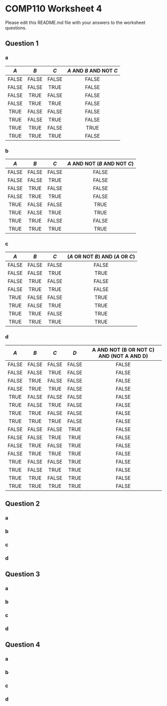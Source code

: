 # COMP110 Worksheet 4

Please edit this README.md file with your answers to the worksheet questions.

## Question 1

### a

| *A* | *B* | *C* |*A* AND *B* AND NOT *C*|
|:---:|:---:|:---:|:---------------------:|
|FALSE|FALSE|FALSE|FALSE                  |
|FALSE|FALSE|TRUE |FALSE                  |
|FALSE|TRUE |FALSE|FALSE                  |
|FALSE|TRUE |TRUE |FALSE                  |
|TRUE |FALSE|FALSE|FALSE                  |
|TRUE |FALSE|TRUE |FALSE                  |
|TRUE |TRUE |FALSE|TRUE                   |
|TRUE |TRUE |TRUE |FALSE                  |

### b

| *A* | *B* | *C* |*A* AND NOT (*B* AND NOT *C*)|
|:---:|:---:|:---:|:---------------------------:|
|FALSE|FALSE|FALSE|FALSE                        |
|FALSE|FALSE|TRUE |FALSE                        |
|FALSE|TRUE |FALSE|FALSE                        |
|FALSE|TRUE |TRUE |FALSE                        |
|TRUE |FALSE|FALSE|TRUE                         |
|TRUE |FALSE|TRUE |TRUE                         |
|TRUE |TRUE |FALSE|FALSE                        |
|TRUE |TRUE |TRUE |TRUE                         |

### c

| *A* | *B* | *C* |(*A* OR NOT *B*) AND (*A* OR *C*)|
|:---:|:---:|:---:|:-------------------------------:|
|FALSE|FALSE|FALSE|FALSE                            |
|FALSE|FALSE|TRUE |TRUE                             |
|FALSE|TRUE |FALSE|FALSE                            |
|FALSE|TRUE |TRUE |FALSE                            |
|TRUE |FALSE|FALSE|TRUE                             |
|TRUE |FALSE|TRUE |TRUE                             |
|TRUE |TRUE |FALSE|TRUE                             |
|TRUE |TRUE |TRUE |TRUE                             |

### d

| *A* | *B* | *C* | *D* |A AND NOT (B OR NOT C) AND (NOT A AND D)|
|:---:|:---:|:---:|:---:|:--------------------------------------:|
|FALSE|FALSE|FALSE|FALSE|FALSE                                   |
|FALSE|FALSE|TRUE |FALSE|FALSE                                   |
|FALSE|TRUE |FALSE|FALSE|FALSE                                   |
|FALSE|TRUE |TRUE |FALSE|FALSE                                   |
|TRUE |FALSE|FALSE|FALSE|FALSE                                   |
|TRUE |FALSE|TRUE |FALSE|FALSE                                   |
|TRUE |TRUE |FALSE|FALSE|FALSE                                   |
|TRUE |TRUE |TRUE |FALSE|FALSE                                   |
|FALSE|FALSE|FALSE|TRUE |FALSE                                   |
|FALSE|FALSE|TRUE |TRUE |FALSE                                   |
|FALSE|TRUE |FALSE|TRUE |FALSE                                   |
|FALSE|TRUE |TRUE |TRUE |FALSE                                   |
|TRUE |FALSE|FALSE|TRUE |FALSE                                   |
|TRUE |FALSE|TRUE |TRUE |FALSE                                   |
|TRUE |TRUE |FALSE|TRUE |FALSE                                   |
|TRUE |TRUE |TRUE |TRUE |FALSE                                   |

## Question 2

### a



### b



### c



### d



## Question 3

### a

### b

### c

### d

## Question 4

### a

### b

### c

### d

